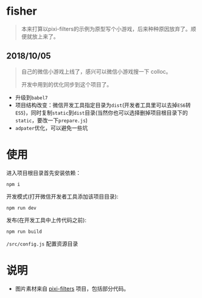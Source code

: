 # fisher

> 本来打算以pixi-filters的示例为原型写个小游戏，后来种种原因放弃了。顺便就放上来了。

## 2018/10/05
> 自己的微信小游戏上线了，感兴可以微信小游戏搜一下 colloc。
>
> 开发中用到的优化同步到这个项目了。

- 升级到`babel7`
- 项目结构改变：微信开发工具指定目录为`dist`(开发者工具里可以去掉`ES6`转`ES5`)，同时复制`static`到`dist`目录(当然你也可以选择删掉项目根目录下的`static`，要改一下`prepare.js`)
- `adpater`优化，可以避免一些坑


>

# 使用

进入项目根目录首先安装依赖：
```
npm i
```
开发模式(打开微信开发者工具添加该项目目录):
```
npm run dev
```
发布(在开发工具中上传代码之前):
```
npm run build
```

`/src/config.js` 配置资源目录


# 说明
* 图片素材来自 [pixi-filters](https://github.com/pixijs/pixi-filters) 项目，包括部分代码。
